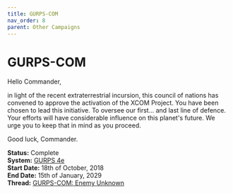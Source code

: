 ```yaml
---
title: GURPS-COM
nav_order: 8
parent: Other Campaigns
---
```


# GURPS-COM
Hello Commander,

in light of the recent extraterrestrial incursion, this council of nations has convened to approve the activation of the XCOM Project. You have been chosen to lead this initiative. To oversee our first... and last line of defence. Your efforts will have considerable influence on this planet's future. We urge you to keep that in mind as you proceed.

Good luck, Commander.

**Status:** Complete<br>
**System:** [GURPS 4e](http://www.sjgames.com/gurps/)<br>
**Start Date:** 18th of October, 2018<br>
**End Date:** 15th of January, 2029<br>
**Thread:** [GURPS-COM: Enemy Unknown](https://app.roll20.net/forum/post/6894776/prologue-enemy-unknown/?pagenum=1)
